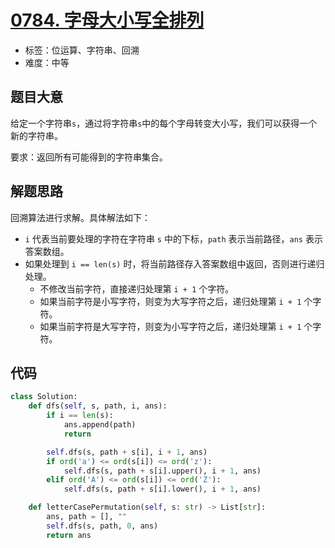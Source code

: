 # [0784. 字母大小写全排列](https://leetcode-cn.com/problems/letter-case-permutation/)

- 标签：位运算、字符串、回溯
- 难度：中等

## 题目大意

给定一个字符串`s`，通过将字符串`s`中的每个字母转变大小写，我们可以获得一个新的字符串。

要求：返回所有可能得到的字符串集合。

## 解题思路

回溯算法进行求解。具体解法如下：

- `i` 代表当前要处理的字符在字符串 `s` 中的下标，`path` 表示当前路径，`ans` 表示答案数组。
- 如果处理到 `i == len(s)` 时，将当前路径存入答案数组中返回，否则进行递归处理。
  - 不修改当前字符，直接递归处理第 `i + 1` 个字符。
  - 如果当前字符是小写字符，则变为大写字符之后，递归处理第 `i + 1` 个字符。
  - 如果当前字符是大写字符，则变为小写字符之后，递归处理第 `i + 1` 个字符。

## 代码

```Python
class Solution:
    def dfs(self, s, path, i, ans):
        if i == len(s):
            ans.append(path)
            return

        self.dfs(s, path + s[i], i + 1, ans)
        if ord('a') <= ord(s[i]) <= ord('z'):
            self.dfs(s, path + s[i].upper(), i + 1, ans)
        elif ord('A') <= ord(s[i]) <= ord('Z'):
            self.dfs(s, path + s[i].lower(), i + 1, ans)

    def letterCasePermutation(self, s: str) -> List[str]:
        ans, path = [], ""
        self.dfs(s, path, 0, ans)
        return ans
```

